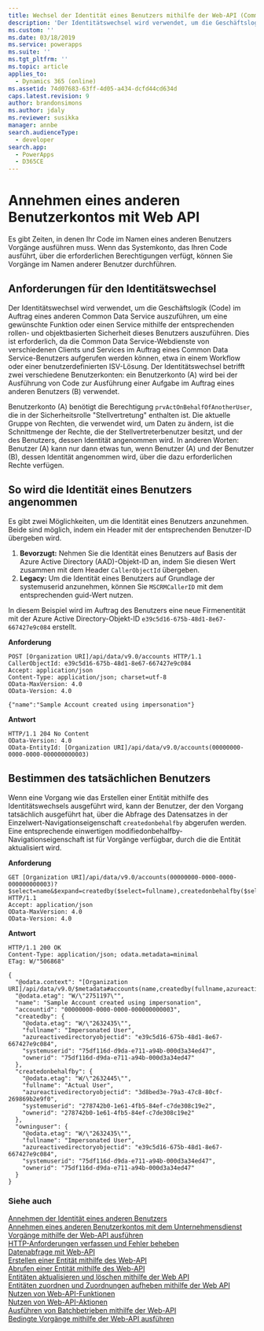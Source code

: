 ```yaml
---
title: Wechsel der Identität eines Benutzers mithilfe der Web-API (Common Data Service) | Microsoft Docs
description: 'Der Identitätswechsel wird verwendet, um die Geschäftslogik (Code) im Auftrag eines anderen Common Data Service auszuführen, um eine gewünschte Funktion oder einen Service mithilfe der entsprechenden rollen- und objektbasierten Sicherheit dieses Benutzers auszuführen. Lesen Sie, wie Sie die Identität eines anderen Benutzers in Common Data Service mithilfe der Web-API wechseln können.'
ms.custom: ''
ms.date: 03/18/2019
ms.service: powerapps
ms.suite: ''
ms.tgt_pltfrm: ''
ms.topic: article
applies_to:
  - Dynamics 365 (online)
ms.assetid: 74d07683-63ff-4d05-a434-dcfd44cd634d
caps.latest.revision: 9
author: brandonsimons
ms.author: jdaly
ms.reviewer: susikka
manager: annbe
search.audienceType:
  - developer
search.app:
  - PowerApps
  - D365CE
---
```


<!-- TOD0: The higher level topic [Impersonate another user](../impersonate-another-user.md) should include all generic concepts.
This topic should only cover the Web API specific details -->


# <a name="impersonate-another-user-using-the-web-api"></a>Annehmen eines anderen Benutzerkontos mit Web API

Es gibt Zeiten, in denen Ihr Code im Namen eines anderen Benutzers Vorgänge ausführen muss. Wenn das Systemkonto, das Ihren Code ausführt, über die erforderlichen Berechtigungen verfügt, können Sie Vorgänge im Namen anderer Benutzer durchführen.  
  
<a name="bkmk_Requirementsforimpersonation"></a>

## <a name="requirements-for-impersonation"></a>Anforderungen für den Identitätswechsel

Der Identitätswechsel wird verwendet, um die Geschäftslogik (Code) im Auftrag eines anderen Common Data Service auszuführen, um eine gewünschte Funktion oder einen Service mithilfe der entsprechenden rollen- und objektbasierten Sicherheit dieses Benutzers auszuführen. Dies ist erforderlich, da die Common Data Service-Webdienste von verschiedenen Clients und Services im Auftrag eines Common Data Service-Benutzers aufgerufen werden können, etwa in einem Workflow oder einer benutzerdefinierten ISV-Lösung. Der Identitätswechsel betrifft zwei verschiedene Benutzerkonten: ein Benutzerkonto (A) wird bei der Ausführung von Code zur Ausführung einer Aufgabe im Auftrag eines anderen Benutzers (B) verwendet.  
  
Benutzerkonto (A) benötigt die Berechtigung `prvActOnBehalfOfAnotherUser`, die in der Sicherheitsrolle "Stellvertretung" enthalten ist. Die aktuelle Gruppe von Rechten, die verwendet wird, um Daten zu ändern, ist die Schnittmenge der Rechte, die der Stellvertreterbenutzer besitzt, und der des Benutzers, dessen Identität angenommen wird. In anderen Worten: Benutzer (A) kann nur dann etwas tun, wenn Benutzer (A) und der Benutzer (B), dessen Identität angenommen wird, über die dazu erforderlichen Rechte verfügen.  
  
<a name="bkmk_Howtoimpersonateauser"></a>

## <a name="how-to-impersonate-a-user"></a>So wird die Identität eines Benutzers angenommen

Es gibt zwei Möglichkeiten, um die Identität eines Benutzers anzunehmen. Beide sind möglich, indem ein Header mit der entsprechenden Benutzer-ID übergeben wird.

 1. **Bevorzugt:** Nehmen Sie die Identität eines Benutzers auf Basis der Azure Active Directory (AAD)-Objekt-ID an, indem Sie diesen Wert zusammen mit dem Header `CallerObjectId` übergeben.
2. **Legacy:** Um die Identität eines Benutzers auf Grundlage der systemuserid anzunehmen, können Sie `MSCRMCallerID` mit dem entsprechenden guid-Wert nutzen.

 In diesem Beispiel wird im Auftrag des Benutzers eine neue Firmenentität mit der Azure Active Directory-Objekt-ID `e39c5d16-675b-48d1-8e67-667427e9c084` erstellt.   
  
 **Anforderung**  
```http 
POST [Organization URI]/api/data/v9.0/accounts HTTP/1.1  
CallerObjectId: e39c5d16-675b-48d1-8e67-667427e9c084  
Accept: application/json  
Content-Type: application/json; charset=utf-8  
OData-MaxVersion: 4.0  
OData-Version: 4.0  
  
{"name":"Sample Account created using impersonation"}  
```  
  
 **Antwort**  
```http 
HTTP/1.1 204 No Content  
OData-Version: 4.0  
OData-EntityId: [Organization URI]/api/data/v9.0/accounts(00000000-0000-0000-000000000003)  
```  
  
<a name="bkmk_Determinetheactualuser"></a>

## <a name="determine-the-actual-user"></a>Bestimmen des tatsächlichen Benutzers

Wenn eine Vorgang wie das Erstellen einer Entität mithilfe des Identitätswechsels ausgeführt wird, kann der Benutzer, der den Vorgang tatsächlich ausgeführt hat, über die Abfrage des Datensatzes in der Einzelwert-Navigationseigenschaft `createdonbehalfby` abgerufen werden. Eine entsprechende einwertigen modifiedonbehalfby-Navigationseigenschaft ist für Vorgänge verfügbar, durch die die Entität aktualisiert wird.  
  
 **Anforderung**

```http 
GET [Organization URI]/api/data/v9.0/accounts(00000000-0000-0000-000000000003)?$select=name&$expand=createdby($select=fullname),createdonbehalfby($select=fullname),owninguser($select=fullname) HTTP/1.1   
Accept: application/json  
OData-MaxVersion: 4.0  
OData-Version: 4.0  
```  
  
 **Antwort**  
```http 
HTTP/1.1 200 OK  
Content-Type: application/json; odata.metadata=minimal  
ETag: W/"506868"  
  
{
  "@odata.context": "[Organization URI]/api/data/v9.0/$metadata#accounts(name,createdby(fullname,azureactivedirectoryobjectid),createdonbehalfby(fullname,azureactivedirectoryobjectid),owninguser(fullname,azureactivedirectoryobjectid))/$entity",
  "@odata.etag": "W/\"2751197\"",
  "name": "Sample Account created using impersonation",
  "accountid": "00000000-0000-0000-000000000003",
  "createdby": {
    "@odata.etag": "W/\"2632435\"",
    "fullname": "Impersonated User",
    "azureactivedirectoryobjectid": "e39c5d16-675b-48d1-8e67-667427e9c084",
    "systemuserid": "75df116d-d9da-e711-a94b-000d3a34ed47",
    "ownerid": "75df116d-d9da-e711-a94b-000d3a34ed47"
  },
  "createdonbehalfby": {
    "@odata.etag": "W/\"2632445\"",
    "fullname": "Actual User",
    "azureactivedirectoryobjectid": "3d8bed3e-79a3-47c8-80cf-269869b2e9f0",
    "systemuserid": "278742b0-1e61-4fb5-84ef-c7de308c19e2",
    "ownerid": "278742b0-1e61-4fb5-84ef-c7de308c19e2"
  },
  "owninguser": {
    "@odata.etag": "W/\"2632435\"",
    "fullname": "Impersonated User",
    "azureactivedirectoryobjectid": "e39c5d16-675b-48d1-8e67-667427e9c084",
    "systemuserid": "75df116d-d9da-e711-a94b-000d3a34ed47",
    "ownerid": "75df116d-d9da-e711-a94b-000d3a34ed47"
  }
}
```  
  
### <a name="see-also"></a>Siehe auch

[Annehmen der Identität eines anderen Benutzers](../impersonate-another-user.md)<br />
[Annehmen eines anderen Benutzerkontos mit dem Unternehmensdienst](../impersonate-another-user.md#impersonate-another-user-using-the-organization-service)<br />
[Vorgänge mithilfe der Web-API ausführen](perform-operations-web-api.md)<br />
[HTTP-Anforderungen verfassen und Fehler beheben](compose-http-requests-handle-errors.md)<br />
[Datenabfrage mit Web-API](query-data-web-api.md)<br />
[Erstellen einer Entität mithilfe des Web-API](create-entity-web-api.md)<br />
[Abrufen einer Entität mithilfe des Web-API](retrieve-entity-using-web-api.md)<br />
[Entitäten aktualisieren und löschen mithilfe der Web API](update-delete-entities-using-web-api.md)<br />
[Entitäten zuordnen und Zuordnungen aufheben mithilfe der Web API](associate-disassociate-entities-using-web-api.md)<br />
[Nutzen von Web-API-Funktionen](use-web-api-functions.md)<br />
[Nutzen von Web-API-Aktionen](use-web-api-actions.md)<br />
[Ausführen von Batchbetrieben mithilfe der Web-API](execute-batch-operations-using-web-api.md)<br />
[Bedingte Vorgänge mithilfe der Web-API ausführen](perform-conditional-operations-using-web-api.md)
